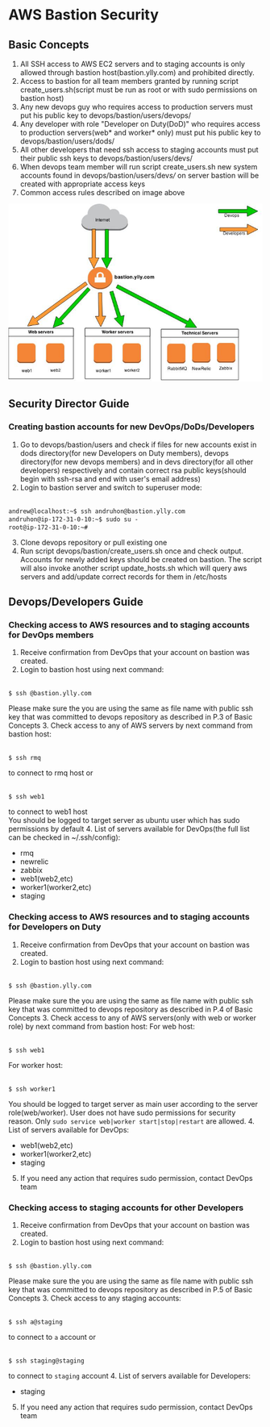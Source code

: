 # AWS Bastion Security

## Basic Concepts

1. All SSH access to AWS EC2 servers and to staging accounts is only allowed through bastion host(bastion.ylly.com) and prohibited directly.
2. Access to bastion for all team members granted by running script create_users.sh(script must be run as root or with sudo permissions on bastion host)
3. Any new devops guy who requires access to production servers must put his public key to devops/bastion/users/devops/<username>
4. Any developer with role "Developer on Duty(DoD)" who requires access to production servers(web* and worker* only) must put his public key to devops/bastion/users/dods/<username>
5. All other developers that need ssh access to staging accounts must put their public ssh keys to devops/bastion/users/devs/<username>
6. When devops team member will run script create_users.sh new system accounts found in devops/bastion/users/dev*s/* on server bastion will be created with appropriate access keys
7. Common access rules described on image above

![AWS bastion access](AWS-access-bastion.jpg)

## Security Director Guide

### Creating bastion accounts for new DevOps/DoDs/Developers

1. Go to devops/bastion/users and check if files for new accounts exist in dods directory(for new Developers on Duty members), devops directory(for new devops members) and in devs directory(for all other developers) respectively and contain correct rsa public keys(should begin with ssh-rsa and end with user's email address)
2. Login to bastion server and switch to superuser mode:
<pre><code>
andrew@localhost:~$ ssh andruhon@bastion.ylly.com
andruhon@ip-172-31-0-10:~$ sudo su -
root@ip-172-31-0-10:~#
</code></pre>
3. Clone devops repository or pull existing one
4. Run script devops/bastion/create_users.sh once and check output. Accounts for newly added keys should be created on bastion. The script will also invoke another script update_hosts.sh which will query aws servers and add/update correct records for them in /etc/hosts 

## Devops/Developers Guide

### Checking access to AWS resources and to staging accounts for DevOps members

1. Receive confirmation from DevOps that your account on bastion was created.
2. Login to bastion host using next command:
<pre><code>
$ ssh <username>@bastion.ylly.com
</code></pre>
Please make sure the <username> you are using the same as file name with public ssh key that was committed to devops repository as described in P.3 of Basic Concepts
3. Check access to any of AWS servers by next command from bastion host:
<pre><code>
$ ssh rmq
</code></pre>
to connect to rmq host or
<pre><code>
$ ssh web1
</code></pre>
to connect to web1 host  
You should be logged to target server as ubuntu user which has sudo permissions by default
4. List of servers available for DevOps(the full list can be checked in ~/.ssh/config):
   * rmq
   * newrelic
   * zabbix
   * web1(web2,etc) 
   * worker1(worker2,etc)
   * staging

### Checking access to AWS resources and to staging accounts for Developers on Duty

1. Receive confirmation from DevOps that your account on bastion was created.
2. Login to bastion host using next command:
<pre><code>
$ ssh <username>@bastion.ylly.com
</code></pre>
Please make sure the <username> you are using the same as file name with public ssh key that was committed to devops repository as described in P.4 of Basic Concepts
3. Check access to any of AWS servers(only with web or worker role) by next command from bastion host:
For web host:
<pre><code>
$ ssh web1
</code></pre>
For worker host:
<pre><code>
$ ssh worker1
</code></pre>
You should be logged to target server as main user according to the server role(web/worker). User does not have sudo permissions for security reason. Only `sudo service web|worker start|stop|restart` are allowed.
4. List of servers available for DevOps:
   *  web1(web2,etc)
   *  worker1(worker2,etc)
   *  staging
5. If you need any action that requires sudo permission, contact DevOps team

### Checking access to staging accounts for other Developers

1. Receive confirmation from DevOps that your account on bastion was created.
2. Login to bastion host using next command:
<pre><code>
$ ssh <username>@bastion.ylly.com
</code></pre>
Please make sure the <username> you are using the same as file name with public ssh key that was committed to devops repository as described in P.5 of Basic Concepts
3. Check access to any staging accounts:
<pre><code>
$ ssh a@staging
</code></pre>
to connect to `a` account or
<pre><code>
$ ssh staging@staging
</code></pre>
to connect to `staging` account
4. List of servers available for Developers:
   *  staging
5. If you need any action that requires sudo permission, contact DevOps team
